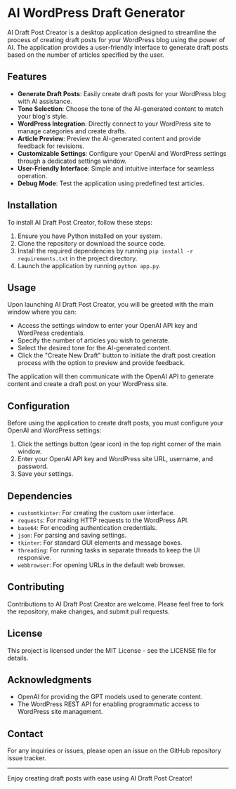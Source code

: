 # AI WordPress Draft Generator

AI Draft Post Creator is a desktop application designed to streamline the process of creating draft posts for your WordPress blog using the power of AI. The application provides a user-friendly interface to generate draft posts based on the number of articles specified by the user.

## Features

- **Generate Draft Posts**: Easily create draft posts for your WordPress blog with AI assistance.
- **Tone Selection**: Choose the tone of the AI-generated content to match your blog's style.
- **WordPress Integration**: Directly connect to your WordPress site to manage categories and create drafts.
- **Article Preview**: Preview the AI-generated content and provide feedback for revisions.
- **Customizable Settings**: Configure your OpenAI and WordPress settings through a dedicated settings window.
- **User-Friendly Interface**: Simple and intuitive interface for seamless operation.
- **Debug Mode**: Test the application using predefined test articles.

## Installation

To install AI Draft Post Creator, follow these steps:

1. Ensure you have Python installed on your system.
2. Clone the repository or download the source code.
3. Install the required dependencies by running `pip install -r requirements.txt` in the project directory.
4. Launch the application by running `python app.py`.

## Usage

Upon launching AI Draft Post Creator, you will be greeted with the main window where you can:

- Access the settings window to enter your OpenAI API key and WordPress credentials.
- Specify the number of articles you wish to generate.
- Select the desired tone for the AI-generated content.
- Click the "Create New Draft" button to initiate the draft post creation process with the option to preview and provide feedback.

The application will then communicate with the OpenAI API to generate content and create a draft post on your WordPress site.

## Configuration

Before using the application to create draft posts, you must configure your OpenAI and WordPress settings:

1. Click the settings button (gear icon) in the top right corner of the main window.
2. Enter your OpenAI API key and WordPress site URL, username, and password.
3. Save your settings.

## Dependencies

- `customtkinter`: For creating the custom user interface.
- `requests`: For making HTTP requests to the WordPress API.
- `base64`: For encoding authentication credentials.
- `json`: For parsing and saving settings.
- `tkinter`: For standard GUI elements and message boxes.
- `threading`: For running tasks in separate threads to keep the UI responsive.
- `webbrowser`: For opening URLs in the default web browser.

## Contributing

Contributions to AI Draft Post Creator are welcome. Please feel free to fork the repository, make changes, and submit pull requests.

## License

This project is licensed under the MIT License - see the LICENSE file for details.

## Acknowledgments

- OpenAI for providing the GPT models used to generate content.
- The WordPress REST API for enabling programmatic access to WordPress site management.

## Contact

For any inquiries or issues, please open an issue on the GitHub repository issue tracker.

---

Enjoy creating draft posts with ease using AI Draft Post Creator!
